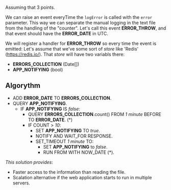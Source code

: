 Assuming that 3 points.

We can raise an event everyTime the `logError` is called with the `error` parameter.
This way we can separate the manual logging in the text file from the handling of the "counter".
Let's call this event __ERROR_THROW__, and that event should have the __ERROR_DATE__ in UTC.

We will register a handler for __ERROR_THROW__ so every time the event is emitted:
Let's assume that we've some sort of _store_ like 'Redis' (https://redis.io/).
That _store_ will have two variabls there:
- __ERRORS_COLLECTION__ (Date[])
- __APP_NOTIFYING__ (bool)

## Algorythm
- ADD __ERROR_DATE__ TO __ERRORS_COLLECTION__.
- QUERY __APP_NOTIFYING__.
  - IF __APP_NOTIFYING__ IS _false_:
    - QUERY __ERRORS_COLLECTION__.count() FROM _1 minute_ BEFORE TO __ERROR_DATE__. (*)
    - IF COUNT > _10_:
      - SET __APP_NOTIFYING__ TO _true_.
      - NOTIFY AND WAIT_FOR RESPONSE.
      - SET_TIMEOUT _1 minute_ TO:
        - SET __APP_NOTIFYING__ to _false_.
        - RUN FROM WITH NOW_DATE (*).

_This solution provides_:
  - Faster access to the information than reading the file.
  - Scalation alternative if the web application starts to run in multiple servers.